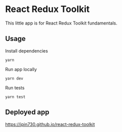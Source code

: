 # React Redux Toolkit

This little app is for React Redux Toolkit fundamentals.

## Usage

Install dependencies

```
yarn
```

Run app locally

```
yarn dev
```

Run tests

```
yarn test
```

## Deployed app

https://jpin730.github.io/react-redux-toolkit
